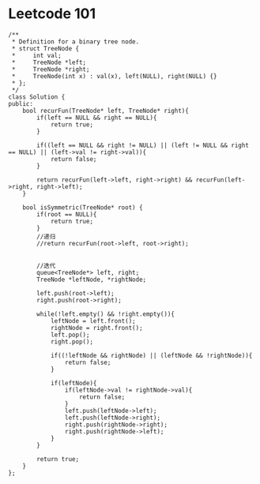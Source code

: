 # Leetcode 101
    /**
     * Definition for a binary tree node.
     * struct TreeNode {
     *     int val;
     *     TreeNode *left;
     *     TreeNode *right;
     *     TreeNode(int x) : val(x), left(NULL), right(NULL) {}
     * };
     */
    class Solution {
    public:
        bool recurFun(TreeNode* left, TreeNode* right){
            if(left == NULL && right == NULL){
                return true;
            }

            if((left == NULL && right != NULL) || (left != NULL && right == NULL) || (left->val != right->val)){
                return false;
            }

            return recurFun(left->left, right->right) && recurFun(left->right, right->left);
        }

        bool isSymmetric(TreeNode* root) {
            if(root == NULL){ 
                return true;
            }
            //递归
            //return recurFun(root->left, root->right);


            //迭代
            queue<TreeNode*> left, right;
            TreeNode *leftNode, *rightNode;

            left.push(root->left);
            right.push(root->right);

            while(!left.empty() && !right.empty()){
                leftNode = left.front();
                rightNode = right.front();
                left.pop();
                right.pop();

                if((!leftNode && rightNode) || (leftNode && !rightNode)){
                    return false;
                }

                if(leftNode){
                    if(leftNode->val != rightNode->val){
                        return false;
                    }
                    left.push(leftNode->left);
                    left.push(leftNode->right);
                    right.push(rightNode->right);
                    right.push(rightNode->left);
                }
            }

            return true;
        }
    };
